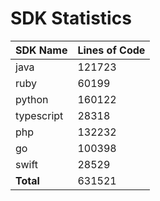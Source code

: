 # SDK Statistics

| SDK Name | Lines of Code |
| -------- | ------------- |
| java | 121723 |
| ruby | 60199 |
| python | 160122 |
| typescript | 28318 |
| php | 132232 |
| go | 100398 |
| swift | 28529 |
| **Total** | 631521 |
